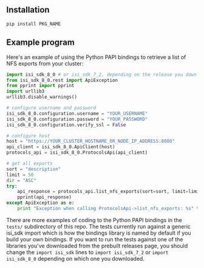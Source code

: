## Installation

`pip install PKG_NAME`


## Example program

Here's an example of using the Python PAPI bindings to retrieve a list of NFS exports from your cluster:

```python
import isi_sdk_8_0 # or isi_sdk_7_2, depending on the release you downloaded
from isi_sdk_8_0.rest import ApiException
from pprint import pprint
import urllib3
urllib3.disable_warnings()

# configure username and password
isi_sdk_8_0.configuration.username = "YOUR_USERNAME"
isi_sdk_8_0.configuration.password = "YOUR_PASSWORD"
isi_sdk_8_0.configuration.verify_ssl = False

# configure host
host = "https://YOUR_CLUSTER_HOSTNAME_OR_NODE_IP_ADDRESS:8080"
api_client = isi_sdk_8_0.ApiClient(host)
protocols_api = isi_sdk_8_0.ProtocolsApi(api_client)

# get all exports
sort = "description"
limit = 50
dir = "ASC"
try: 
    api_response = protocols_api.list_nfs_exports(sort=sort, limit=limit, dir=dir)
    pprint(api_response)
except ApiException as e:
    print "Exception when calling ProtocolsApi->list_nfs_exports: %s" % e
```

There are more examples of coding to the Python PAPI bindings in the `tests/` subdirectory of this repo.  The tests currently run against a generic isi_sdk import which is how the bindings library is named by default if you build your own bindings.  If you want to run the tests against one of the libraries you've downloaded from the prebuilt releases page, you should change the `import isi_sdk` lines to `import isi_sdk_7_2` or `import isi_sdk_8_0` depending on which one you downloaded.

